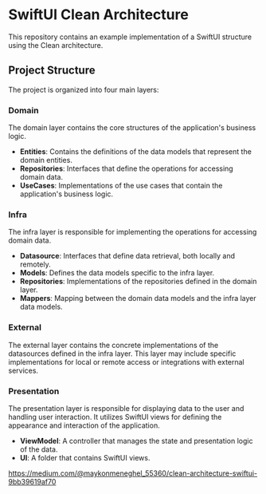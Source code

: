 # SwiftUI Clean Architecture

This repository contains an example implementation of a SwiftUI structure using the Clean architecture.

## Project Structure

The project is organized into four main layers:

### Domain

The domain layer contains the core structures of the application's business logic.

- **Entities**: Contains the definitions of the data models that represent the domain entities.
- **Repositories**: Interfaces that define the operations for accessing domain data.
- **UseCases**: Implementations of the use cases that contain the application's business logic.

### Infra

The infra layer is responsible for implementing the operations for accessing domain data.

- **Datasource**: Interfaces that define data retrieval, both locally and remotely.
- **Models**: Defines the data models specific to the infra layer.
- **Repositories**: Implementations of the repositories defined in the domain layer.
- **Mappers**: Mapping between the domain data models and the infra layer data models.

### External

The external layer contains the concrete implementations of the datasources defined in the infra layer. This layer may include specific implementations for local or remote access or integrations with external services.

### Presentation

The presentation layer is responsible for displaying data to the user and handling user interaction. It utilizes SwiftUI views for defining the appearance and interaction of the application.

- **ViewModel**: A controller that manages the state and presentation logic of the data.
- **UI**: A folder that contains SwiftUI views.


https://medium.com/@maykonmeneghel_55360/clean-architecture-swiftui-9bb39619af70
